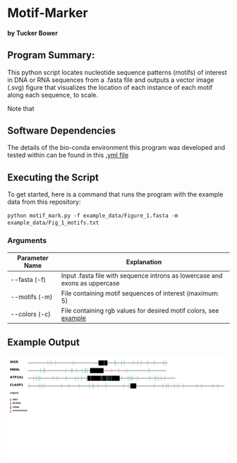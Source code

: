 # Motif-Marker
#### by Tucker Bower

## Program Summary:
This python script locates nucleotide sequence patterns (motifs) of interest in DNA or RNA sequences from a .fasta file and outputs a vector image (.svg) figure that visualizes the location of each instance of each motif along each sequence, to scale.

Note that 

## Software Dependencies
The details of the bio-conda environment this program was developed and tested within can be found in this [.yml file](https://github.com/tucker-bower/motif-mark/blob/main/environment.yml)

## Executing the Script
To get started, here is a command that runs the program with the example data from this repository:
```
python motif_mark.py -f example_data/Figure_1.fasta -m example_data/Fig_1_motifs.txt
```

### Arguments 

Parameter Name | Explanation
------------ | -------------
--fasta (-f) |  Input .fasta file with sequence introns as lowercase and exons as uppercase
--motifs (-m) | File containing motif sequences of interest (maximum: 5)
--colors (-c) | File containing rgb values for desired motif colors, see [example](https://github.com/tucker-bower/motif-mark/tree/main/example_data/pastels.txt)

## Example Output
![figure1.svg](https://github.com/tucker-bower/motif-mark/blob/main/example_data/Figure_1.svg)

